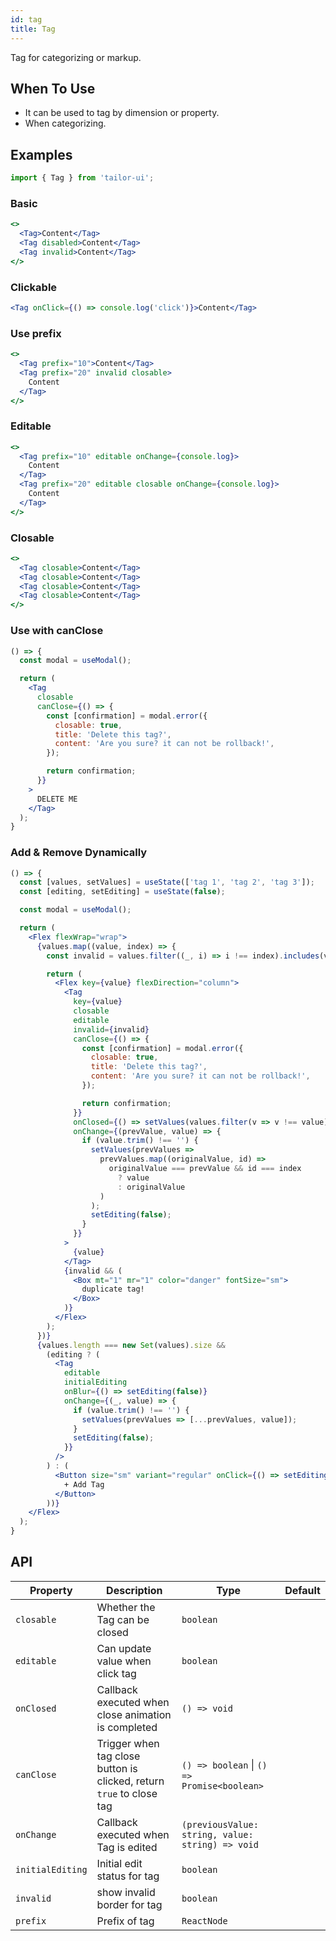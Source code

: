 ```yaml
---
id: tag
title: Tag
---
```


Tag for categorizing or markup.

## When To Use

- It can be used to tag by dimension or property.
- When categorizing.

## Examples

```js
import { Tag } from 'tailor-ui';
```

### Basic

```jsx live
<>
  <Tag>Content</Tag>
  <Tag disabled>Content</Tag>
  <Tag invalid>Content</Tag>
</>
```

### Clickable

```jsx live
<Tag onClick={() => console.log('click')}>Content</Tag>
```

### Use prefix

```jsx live
<>
  <Tag prefix="10">Content</Tag>
  <Tag prefix="20" invalid closable>
    Content
  </Tag>
</>
```

### Editable

```jsx live
<>
  <Tag prefix="10" editable onChange={console.log}>
    Content
  </Tag>
  <Tag prefix="20" editable closable onChange={console.log}>
    Content
  </Tag>
</>
```

### Closable

```jsx live
<>
  <Tag closable>Content</Tag>
  <Tag closable>Content</Tag>
  <Tag closable>Content</Tag>
  <Tag closable>Content</Tag>
</>
```

### Use with canClose

```jsx live
() => {
  const modal = useModal();

  return (
    <Tag
      closable
      canClose={() => {
        const [confirmation] = modal.error({
          closable: true,
          title: 'Delete this tag?',
          content: 'Are you sure? it can not be rollback!',
        });

        return confirmation;
      }}
    >
      DELETE ME
    </Tag>
  );
}
```

### Add & Remove Dynamically

```jsx live
() => {
  const [values, setValues] = useState(['tag 1', 'tag 2', 'tag 3']);
  const [editing, setEditing] = useState(false);

  const modal = useModal();

  return (
    <Flex flexWrap="wrap">
      {values.map((value, index) => {
        const invalid = values.filter((_, i) => i !== index).includes(value);

        return (
          <Flex key={value} flexDirection="column">
            <Tag
              key={value}
              closable
              editable
              invalid={invalid}
              canClose={() => {
                const [confirmation] = modal.error({
                  closable: true,
                  title: 'Delete this tag?',
                  content: 'Are you sure? it can not be rollback!',
                });

                return confirmation;
              }}
              onClosed={() => setValues(values.filter(v => v !== value))}
              onChange={(prevValue, value) => {
                if (value.trim() !== '') {
                  setValues(prevValues =>
                    prevValues.map((originalValue, id) =>
                      originalValue === prevValue && id === index
                        ? value
                        : originalValue
                    )
                  );
                  setEditing(false);
                }
              }}
            >
              {value}
            </Tag>
            {invalid && (
              <Box mt="1" mr="1" color="danger" fontSize="sm">
                duplicate tag!
              </Box>
            )}
          </Flex>
        );
      })}
      {values.length === new Set(values).size &&
        (editing ? (
          <Tag
            editable
            initialEditing
            onBlur={() => setEditing(false)}
            onChange={(_, value) => {
              if (value.trim() !== '') {
                setValues(prevValues => [...prevValues, value]);
              }
              setEditing(false);
            }}
          />
        ) : (
          <Button size="sm" variant="regular" onClick={() => setEditing(true)}>
            + Add Tag
          </Button>
        ))}
    </Flex>
  );
}
```

## API

| Property         | Description                                                          | Type                                             | Default |
|------------------|----------------------------------------------------------------------|--------------------------------------------------|---------|
| `closable`       | Whether the Tag can be closed                                        | `boolean`                                        |         |
| `editable`       | Can update value when click tag                                      | `boolean`                                        |         |
| `onClosed`       | Callback executed when close animation is completed                  | `() => void`                                     |         |
| `canClose`       | Trigger when tag close button is clicked, return `true` to close tag | `() => boolean` \| `() => Promise<boolean>`      |         |
| `onChange`       | Callback executed when Tag is edited                                 | `(previousValue: string, value: string) => void` |         |
| `initialEditing` | Initial edit status for tag                                          | `boolean`                                        |         |
| `invalid`        | show invalid border for tag                                          | `boolean`                                        |         |
| `prefix`         | Prefix of tag                                                        | `ReactNode`                                      |         |
